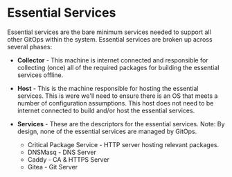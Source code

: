 # Essential Services

Essential services are the bare minimum services needed to support all other GitOps within the system. Essential services are broken up across several phases:

- **Collector** - This machine is internet connected and responsible for collecting (once) all of the required packages for building the essential services offline.

- **Host** - This is the machine responsible for hosting the essential services. This is were we'll need to ensure there is an OS that meets a number of configuration assumptions. This host does not need to be internet connected to build and/or host the essential services.

- **Services** - These are the descriptors for the essential services. Note: By design, none of the essential services are managed by GitOps.

  - Critical Package Service - HTTP server hosting relevant packages.
  - DNSMasq - DNS Server
  - Caddy - CA & HTTPS Server
  - Gitea - Git Server

